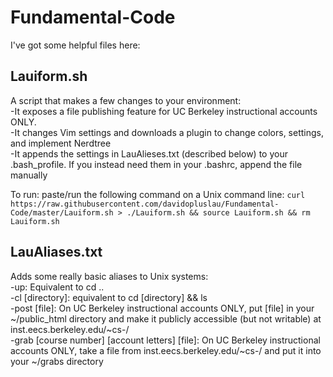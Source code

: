 Fundamental-Code
================
I've got some helpful files here:

Lauiform.sh
---
A script that makes a few changes to your environment:<br>
  -It exposes a file publishing feature for UC Berkeley instructional accounts ONLY.<br>
  -It changes Vim settings and downloads a plugin to change colors, settings, and implement Nerdtree<br>
  -It appends the settings in LauAlieses.txt (described below) to your .bash_profile. If you instead need them in your .bashrc, append the file manually<br>

To run: paste/run the following command on a Unix command line:
`curl https://raw.githubusercontent.com/davidopluslau/Fundamental-Code/master/Lauiform.sh > ./Lauiform.sh && source Lauiform.sh && rm Lauiform.sh`
  
LauAliases.txt
---
Adds some really basic aliases to Unix systems:<br>
  -up: Equivalent to cd ..<br>
  -cl [directory]: equivalent to cd [directory] && ls<br>
  -post [file]: On UC Berkeley instructional accounts ONLY, put [file] in your ~/public_html directory and make it publicly accessible (but not writable) at inst.eecs.berkeley.edu/~cs<your course number>-<your account letters>/<br>
  -grab [course number] [account letters] [file]: On UC Berkeley instructional accounts ONLY, take a file from inst.eecs.berkeley.edu/~cs<course number>-<account letters>/<file> and put it into your ~/grabs directory<br>
